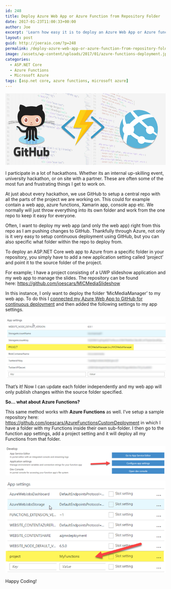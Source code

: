 ```yaml
---
id: 248
title: Deploy Azure Web App or Azure Function from Repository Folder
date: 2017-01-23T11:00:33+00:00
author: Joe
excerpt: 'Learn how easy it is to deploy an Azure Web App or Azure function from a specific folder inside of a GitHub repository. This lets you keep all your related projects organized into one main folder. '
layout: post
guid: http://joeraio.com/?p=248
permalink: /deploy-azure-web-app-or-azure-function-from-repository-folder/
image: /assets/wp-content/uploads/2017/01/azure-functions-deployment.jpg
categories:
  - ASP.NET Core
  - Azure Functions
  - Microsoft Azure
tags: [asp.net core, azure functions, microsoft azure]
---
```

![Deploy Azure Web App or Azure Function from Repository Folder](/assets/wp-content/uploads/2017/01/azure-functions-deployment.jpg)

I participate in a lot of hackathons. Whether its an internal up-skilling event, university hackathon, or on site with a partner. These are often some of the most fun and frustrating things I get to work on.

At just about every hackathon, we use GitHub to setup a central repo with all the parts of the project we are working on. This could for example contain a web app, azure functions, Xamarin app, console app etc. We normally will just throw everything into its own folder and work from the one repo to keep it easy for everyone.

Often, I want to deploy my web app (and only the web app) right from this repo as I am pushing changes to GitHub. Thankfully through Azure, not only is it very easy to setup continuous deployment using GitHub, but you can also specific what folder within the repo to deploy from.

To deploy an ASP.NET Core web app to Azure from a specific folder in your repository, you simply have to add a new application setting called &#8216;project&#8217; and point it to the source folder of the project.

For example; I have a project consisting of a UWP slideshow application and my web app to manage the slides. The repository can be found here: <https://github.com/joescars/MICMediaSlideshow>

In this instance, I only want to deploy the folder &#8216;MicMediaManager&#8217; to my web app. To do this I [connected my Azure Web App to GitHub for continuous deployment](https://docs.microsoft.com/en-us/azure/app-service-web/app-service-continuous-deployment) and then added the following settings to my app settings.

![App Settings](/assets/wp-content/uploads/2017/01/azure-web-app-deploy-repo-folder.png)

That&#8217;s it! Now I can update each folder independently and my web app will only publish changes within the source folder specified.

**So&#8230; what about Azure Functions?**

This same method works with **Azure Functions** as well. I&#8217;ve setup a sample repository here: <https://github.com/joescars/AzureFunctionsCustomDeployment> in which I have a folder with my Functions inside their own sub-folder. I then go to the function app settings, add a project setting and it will deploy all my Functions from that folder.

![Azure Function App Settings](/assets/wp-content/uploads/2017/01/azure-function-app-settings.png)

![Azure Function Custom Project Folder](/assets/wp-content/uploads/2017/01/azure-function-custom-folder-app-setting.png)

Happy Coding!